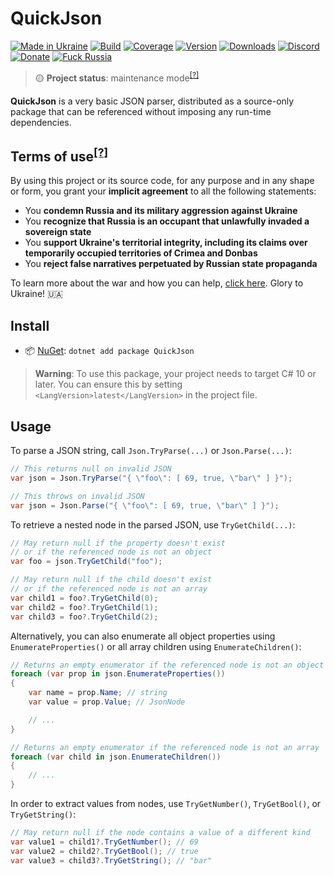 # QuickJson

[![Made in Ukraine](https://img.shields.io/badge/made_in-ukraine-ffd700.svg?labelColor=0057b7)](https://tyrrrz.me/ukraine)
[![Build](https://img.shields.io/github/actions/workflow/status/Tyrrrz/QuickJson/main.yml?branch=master)](https://github.com/Tyrrrz/QuickJson/actions)
[![Coverage](https://img.shields.io/codecov/c/github/Tyrrrz/QuickJson/master)](https://codecov.io/gh/Tyrrrz/QuickJson)
[![Version](https://img.shields.io/nuget/v/QuickJson.svg)](https://nuget.org/packages/QuickJson)
[![Downloads](https://img.shields.io/nuget/dt/QuickJson.svg)](https://nuget.org/packages/QuickJson)
[![Discord](https://img.shields.io/discord/869237470565392384?label=discord)](https://discord.gg/2SUWKFnHSm)
[![Donate](https://img.shields.io/badge/donate-$$$-8a2be2.svg)](https://tyrrrz.me/donate)
[![Fuck Russia](https://img.shields.io/badge/fuck-russia-e4181c.svg?labelColor=000000)](https://twitter.com/tyrrrz/status/1495972128977571848)

> 🟡 **Project status**: maintenance mode<sup>[[?]](https://github.com/Tyrrrz/.github/blob/master/docs/project-status.md)</sup>

**QuickJson** is a very basic JSON parser, distributed as a source-only package that can be referenced without imposing any run-time dependencies.

## Terms of use<sup>[[?]](https://github.com/Tyrrrz/.github/blob/master/docs/why-so-political.md)</sup>

By using this project or its source code, for any purpose and in any shape or form, you grant your **implicit agreement** to all the following statements:

- You **condemn Russia and its military aggression against Ukraine**
- You **recognize that Russia is an occupant that unlawfully invaded a sovereign state**
- You **support Ukraine's territorial integrity, including its claims over temporarily occupied territories of Crimea and Donbas**
- You **reject false narratives perpetuated by Russian state propaganda**

To learn more about the war and how you can help, [click here](https://tyrrrz.me/ukraine). Glory to Ukraine! 🇺🇦

## Install

- 📦 [NuGet](https://nuget.org/packages/QuickJson): `dotnet add package QuickJson`

> **Warning**:
> To use this package, your project needs to target C# 10 or later.
> You can ensure this by setting `<LangVersion>latest</LangVersion>` in the project file.

## Usage

To parse a JSON string, call `Json.TryParse(...)` or `Json.Parse(...)`:

```csharp
// This returns null on invalid JSON
var json = Json.TryParse("{ \"foo\": [ 69, true, \"bar\" ] }");

// This throws on invalid JSON
var json = Json.Parse("{ \"foo\": [ 69, true, \"bar\" ] }");
```

To retrieve a nested node in the parsed JSON, use `TryGetChild(...)`:

```csharp
// May return null if the property doesn't exist
// or if the referenced node is not an object
var foo = json.TryGetChild("foo");

// May return null if the child doesn't exist
// or if the referenced node is not an array
var child1 = foo?.TryGetChild(0);
var child2 = foo?.TryGetChild(1);
var child3 = foo?.TryGetChild(2);
```

Alternatively, you can also enumerate all object properties using `EnumerateProperties()` or all array children using `EnumerateChildren()`:

```csharp
// Returns an empty enumerator if the referenced node is not an object
foreach (var prop in json.EnumerateProperties())
{
    var name = prop.Name; // string
    var value = prop.Value; // JsonNode

    // ...
}

// Returns an empty enumerator if the referenced node is not an array
foreach (var child in json.EnumerateChildren())
{
    // ...
}
```

In order to extract values from nodes, use `TryGetNumber()`, `TryGetBool()`, or `TryGetString()`:

```csharp
// May return null if the node contains a value of a different kind
var value1 = child1?.TryGetNumber(); // 69
var value2 = child2?.TryGetBool(); // true
var value3 = child3?.TryGetString(); // "bar"
```
